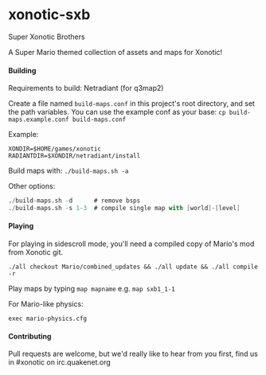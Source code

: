 # xonotic-sxb
Super Xonotic Brothers

A Super Mario themed collection of assets and maps for Xonotic!


#### Building

Requirements to build: Netradiant (for q3map2)

Create a file named `build-maps.conf` in this project's root directory, and set the path variables. You can use the example conf as your base: `cp build-maps.example.conf build-maps.conf`

Example:

```
XONDIR=$HOME/games/xonotic
RADIANTDIR=$XONDIR/netradiant/install
```

Build maps with:
`./build-maps.sh -a`

Other options:
```d
./build-maps.sh -d      # remove bsps
./build-maps.sh -s 1-3  # compile single map with [world]-[level] 
```


#### Playing

For playing in sidescroll mode, you'll need a compiled copy of Mario's mod from Xonotic git.

`./all checkout Mario/combined_updates && ./all update && ./all compile -r`

Play maps by typing `map mapname` e.g. `map sxb1_1-1`


For Mario-like physics:

`exec mario-physics.cfg`


#### Contributing

Pull requests are welcome, but we'd really like to hear from you first, find us in #xonotic on irc.quakenet.org

